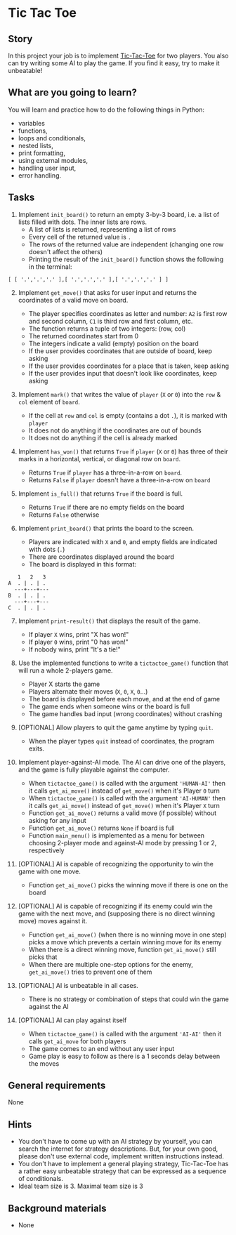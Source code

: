 # Tic Tac Toe

## Story

In this project your job is to implement [Tic-Tac-Toe](https://en.wikipedia.org/wiki/Tic-tac-toe) for two players.
You also can try writing some AI to play the game. If you find it easy, try to make it unbeatable!

## What are you going to learn?

You will learn and practice how to do the following things in Python:

- variables
- functions,
- loops and conditionals,
- nested lists,
- print formatting,
- using external modules,
- handling user input,
- error handling.


## Tasks

1. Implement `init_board()` to return an empty 3-by-3 board, i.e. a list of lists filled with dots. The inner lists are rows.
    - A list of lists is returned, representing a list of rows
    - Every cell of the returned value is `.`
    - The rows of the returned value are independent (changing one row doesn't affect the others)
    - Printing the result of the `init_board()` function shows the following in the terminal:
```
[ [ '.','.','.' ],[ '.','.','.' ],[ '.','.','.' ] ]
```

2. Implement `get_move()` that asks for user input and returns the coordinates of a valid move on board.
    - The player specifies coordinates as letter and number: `A2` is first row and second column, `C1` is third row and first column, etc.
    - The function returns a tuple of two integers: (row, col)
    - The returned coordinates start from 0
    - The integers indicate a valid (empty) position on the board
    - If the user provides coordinates that are outside of board, keep asking
    - If the user provides coordinates for a place that is taken, keep asking
    - If the user provides input that doesn't look like coordinates, keep asking

3. Implement `mark()` that writes the value of `player` (`X` or `0`) into the `row` & `col` element of `board`.
    - If the cell at `row` and `col` is empty (contains a dot `.`), it is marked with `player`
    - It does not do anything if the coordinates are out of bounds
    - It does not do anything if the cell is already marked

4. Implement `has_won()` that returns `True` if `player` (`X` or `0`) has three of their marks in a horizontal, vertical, or diagonal row on `board`.
    - Returns `True` if `player` has a three-in-a-row on `board`.
    - Returns `False` if `player` doesn't have a three-in-a-row on `board`

5. Implement `is_full()` that returns `True` if the board is full.
    - Returns `True` if there are no empty fields on the board
    - Returns `False` otherwise

6. Implement `print_board()` that prints the board to the screen.
    - Players are indicated with `X` and `0`, and empty fields are indicated with dots (`.`)
    - There are coordinates displayed around the board
    - The board is displayed in this format:
```
   1   2   3
A  . | . | .
  ---+---+---
B  . | . | .
  ---+---+---
C  . | . | .
```

7. Implement `print-result()` that displays the result of the game.
    - If player `X` wins, print "X has won!"
    - If player `0` wins, print "0 has won!"
    - If nobody wins, print "It's a tie!"

8. Use the implemented functions to write a `tictactoe_game()` function that will run a whole 2-players game.
    - Player X starts the game
    - Players alternate their moves (`X`, `0`, `X`, `0`...)
    - The board is displayed before each move, and at the end of game
    - The game ends when someone wins or the board is full
    - The game handles bad input (wrong coordinates) without crashing

9. [OPTIONAL] Allow players to quit the game anytime by typing `quit`.
    - When the player types `quit` instead of coordinates, the program exits.

10. Implement player-against-AI mode. The AI can drive one of the players, and the game is fully playable against the computer.
    - When `tictactoe_game()` is called with the argument `'HUMAN-AI'` then it calls `get_ai_move()` instead of `get_move()` when it's Player `0` turn
    - When `tictactoe_game()` is called with the argument `'AI-HUMAN'` then it calls `get_ai_move()` instead of `get_move()` when it's Player `X` turn
    - Function `get_ai_move()` returns a valid move (if possible) without asking for any input
    - Function `get_ai_move()` returns `None` if board is full
    - Function `main_menu()` is implemented as a menu for between choosing 2-player mode and against-AI mode by pressing 1 or 2, respectively

11. [OPTIONAL] AI is capable of recognizing the opportunity to win the game with one move.
    - Function `get_ai_move()` picks the winning move if there is one on the board

12. [OPTIONAL] AI is capable of recognizing if its enemy could win the game with the next move, and (supposing there is no direct winning move) moves against it.
    - Function `get_ai_move()` (when there is no winning move in one step) picks a move which prevents a certain winning move for its enemy
    - When there is a direct winning move, function `get_ai_move()` still picks that
    - When there are multiple one-step options for the enemy, `get_ai_move()` tries to prevent one of them

13. [OPTIONAL] AI is unbeatable in all cases.
    - There is no strategy or combination of steps that could win the game against the AI

14. [OPTIONAL] AI can play against itself
    - When `tictactoe_game()` is called with the argument `'AI-AI'` then it calls `get_ai_move` for both players
    - The game comes to an end without any user input
    - Game play is easy to follow as there is a 1 seconds delay between the moves

## General requirements

None

## Hints

- You don't have to come up with an AI strategy by yourself, you can search the internet
  for strategy descriptions. But, for your own good, please don't use external code,
  implement written instructions instead.
- You don't have to implement a general playing strategy, Tic-Tac-Toe has a rather
  easy unbeatable strategy that can be expressed as a sequence of conditionals.
- Ideal team size is 3. Maximal team size is 3

## Background materials

- None
